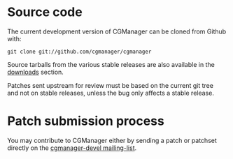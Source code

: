 # Source code
The current development version of CGManager can be cloned from Github with:

    git clone git://github.com/cgmanager/cgmanager

Source tarballs from the various stable releases are also available in
the [downloads](/cgmanager/downloads) section.

Patches sent upstream for review must be based on the current git tree  
and not on stable releases, unless the bug only affects a stable release.

# Patch submission process
You may contribute to CGManager either by sending a patch or patchset directly
on the [cgmanager-devel mailing-list](https://lists.linuxcontainers.org/listinfo/cgmanager-devel).
